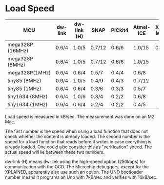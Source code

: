 # Load Speed

| MCU              | dw-link | dw-link (H) | SNAP   | PICkit4 | Atmel-ICE | XPLAINED Mini 328P | Uno Boot-loader |
| ---------------- | ------- | ----------- | ------ | ------- | --------- | ------------------ | --------------- |
| mega328P (16MHz) | 0.6/4   | 1.0/5       | 0.7/12 | 0.6/6   | 1.0/15    | 0.3/3              | 7/10            |
| mega328P (8MHz)  | 0.6/4   | 1.0/5       | 0.7/12 | 0.6/6   | 1.0/15    |                    |                 |
| mega328P(1MHz)   | 0.6/4   | 0.6/4       | 0.5/7  | 0.4/4   | 0.6/8     |                    |                 |
| tiny85 (8MHz)    | 0.6/4   | 1.0/5       | 0.4/9  | 0.4/3   | 0.7/12    |                    |                 |
| tiny85 (1MHz)    | 0.6/4   | 0.6/4       | 0.3/6  | 0.3/3   | 0.5/7     |                    |                 |
| tiny1634 (8MHz)  | 0.6/4   | 1.0/6       | 0.3/4  | 0.2/2   | 0.6/8     |                    |                 |
| tiny1634 (1MHz)  | 0.6/4   | 0.6/4       | 0.2/4  | 0.2/2   | 0.4/5     |                    |                 |

Load speed is measured in kB/sec. The measurement was done on an M2 Mac.

The first number is the speed when using a load function that does not check whether the content is already loaded. The second number is the speed for a load function that reads before it writes in case everything is already loaded. One could also consider this as "verification" speed. The actual speed will lie between these two numbers.

dw-link (H) means dw-link using the high-speed option (250kbps) for communication with the OCD. The Microchip debuggers, except for the XPLAINED, apparently also use such an option. The UNO bootloader number means it programs an Uno with 7kB/sec and verifies with 10kB/sec.

